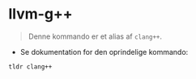 # llvm-g++

> Denne kommando er et alias af `clang++`.

- Se dokumentation for den oprindelige kommando:

`tldr clang++`
